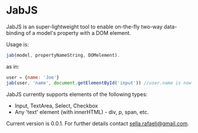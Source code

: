 JabJS
=====

JabJS is an super-lightweight tool to enable on-the-fly two-way data-binding of a model's property with a DOM element. 

Usage is:

```javascript
jab(model, propertyNameString, DOMelement). 
```

as in:

```javascript
user = {name: 'Joe'}
jab(user, 'name', document.getElementById('input')) //user.name is now bound with #input
``` 

JabJS currently supports elements of the following types:
* Input, TextArea, Select, Checkbox
* Any 'text' element (with innerHTML) - div, p, span, etc. 

Current version is 0.0.1. For further details contact sella.rafaeli@gmail.com. 